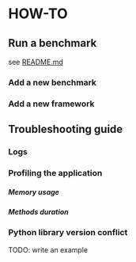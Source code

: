 # HOW-TO

## Run a benchmark
see [README.md]

### Add a new benchmark

### Add a new framework

## Troubleshooting guide

### Logs

### Profiling the application
##### Memory usage
##### Methods duration

### Python library version conflict 
TODO: write an example

[README.md]: ./README.md
